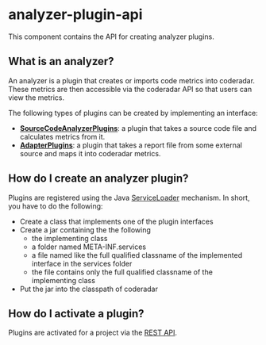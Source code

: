 # analyzer-plugin-api

This component contains the API for creating analyzer plugins.

## What is an analyzer?
An analyzer is a plugin that creates or imports code metrics into coderadar.
These metrics are then accessible via the coderadar API so that users can
view the metrics.

The following types of plugins can be created by implementing an interface:
* [**SourceCodeAnalyzerPlugins**](https://github.com/reflectoring/coderadar/blob/master/plugins/analyzer-plugin-api/src/main/java/org/wickedsource/coderadar/analyzer/api/SourceCodeFileAnalyzerPlugin.java): 
  a plugin that takes a source code file and calculates metrics from it.
* [**AdapterPlugins**](https://github.com/reflectoring/coderadar/blob/master/plugins/analyzer-plugin-api/src/main/java/org/wickedsource/coderadar/analyzer/api/AdapterPlugin.java):
  a plugin that takes a report file from some external source and maps it into 
  coderadar metrics.
  
## How do I create an analyzer plugin?
Plugins are registered using the Java [ServiceLoader](http://docs.oracle.com/javase/8/docs/api/java/util/ServiceLoader.html)
mechanism. In short, you have to do the following:
 
* Create a class that implements one of the plugin interfaces
* Create a jar containing the the following
  * the implementing class 
  * a folder named META-INF.services 
  * a file named like the full qualified classname of the implemented interface in the services folder
  * the file contains only the full qualified classname of the implementing
    class
* Put the jar into the classpath of coderadar

## How do I activate a plugin?
Plugins are activated for a project via the [REST API](http://www.reflectoring.io/coderadar/1.0.0-SNAPSHOT/docs/restapi.html#_analyzer_configuration).